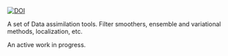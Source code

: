 [![DOI](https://zenodo.org/badge/269520040.svg)](https://zenodo.org/badge/latestdoi/269520040)

A set of Data assimilation tools. Filter smoothers, ensemble and variational methods, localization, etc.

An active work in progress.